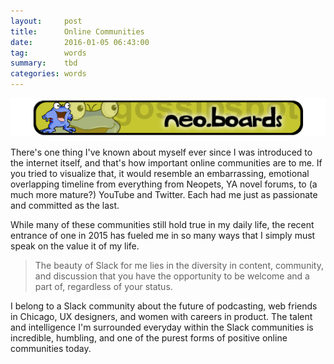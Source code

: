 ```yaml
---
layout:     post
title:		Online Communities
date:       2016-01-05 06:43:00
tag:		words
summary:    tbd
categories: words
---
```

![neopets banner](/images/neopets.png)

There's one thing I've known about myself ever since I was introduced to the internet itself, and that's how important online communities are to me. If you tried to visualize that, it would resemble an embarrassing, emotional overlapping timeline from everything from Neopets, YA novel forums, to (a much more mature?) YouTube and Twitter. Each had me just as passionate and committed as the last.

While many of these communities still hold true in my daily life, the recent entrance of one in 2015 has fueled me in so many ways that I simply must speak on the value it of my life.

>The beauty of Slack for me lies in the diversity in content, community, and discussion that you have the opportunity to be welcome and a part of, regardless of your status.

I belong to a Slack community about the future of podcasting, web friends in Chicago, UX designers, and women with careers in product. The talent and intelligence I'm surrounded everyday within the Slack communities is incredible, humbling, and one of the purest forms of positive online communities today.

